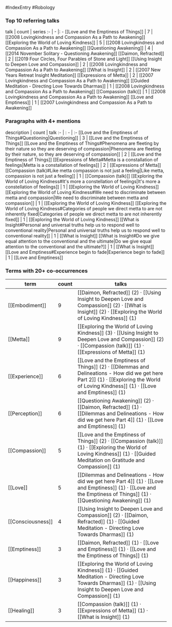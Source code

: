 #IndexEntry #Robology

### Top 10 referring talks
talk | count | series
:- | - |: -
[[Love and the Emptiness of Things]] | 7 | [[2008 Lovingkindness and Compassion As a Path to Awakening]]
[[Exploring the World of Loving Kindness]] | 5 | [[2008 Lovingkindness and Compassion As a Path to Awakening]]
[[Questioning Awakening]] | 4 | [[2014 November Solitary - Questioning Awakening]]
[[Daimon, Refracted]] | 2 | [[2019 Four Circles, Four Parables of Stone and Light]]
[[Using Insight to Deepen Love and Compassion]] | 2 | [[2008 Lovingkindness and Compassion As a Path to Awakening]]
[[What is Insight]] | 2 | [[2007 New Years Retreat Insight Meditation]]
[[Expressions of Metta]] | 2 | [[2007 Lovingkindness and Compassion As a Path to Awakening]]
[[Guided Meditation - Directing Love Towards Dharmas]] | 1 | [[2008 Lovingkindness and Compassion As a Path to Awakening]]
[[Compassion (talk)]] | 1 | [[2008 Lovingkindness and Compassion As a Path to Awakening]]
[[Love and Emptiness]] | 1 | [[2007 Lovingkindness and Compassion As a Path to Awakening]]

### Paragraphs with 4+ mentions
description | count | talk
:- | : - | :-
[[Love and the Emptiness of Things#Questioning\|Questioning]] | 3 | [[Love and the Emptiness of Things]]
[[Love and the Emptiness of Things#Phenomena are fleeting by their nature so they are deserving of compassion\|Phenomena are fleeting by their nature, so they are deserving of compassion]] | 2 | [[Love and the Emptiness of Things]]
[[Expressions of Metta#Metta is a constallation of feelings\|Metta is a constallation of feelings]] | 2 | [[Expressions of Metta]]
[[Compassion (talk)#Like metta compassion is not just a feeling\|Like metta, compassion is not just a feeling]] | 1 | [[Compassion (talk)]]
[[Exploring the World of Loving Kindness#It's more a constellation of feelings\|It's more a constellation of feelings]] | 1 | [[Exploring the World of Loving Kindness]]
[[Exploring the World of Loving Kindness#We need to discriminate between metta and compassion\|We need to discriminate between metta and compassion]] | 1 | [[Exploring the World of Loving Kindness]]
[[Exploring the World of Loving Kindness#Categories of people we direct metta to are not inherently fixed\|Categories of people we direct metta to are not inherently fixed]] | 1 | [[Exploring the World of Loving Kindness]]
[[What is Insight#Personal and universal truths help us to respond well to conventional reality\|Personal and universal truths help us to respond well to conventional reality]] | 1 | [[What is Insight]]
[[What is Insight#Do we give equal attention to the conventional and the ultimate\|Do we give equal attention to the conventional and the ultimate?]] | 1 | [[What is Insight]]
[[Love and Emptiness#Experience begin to fade\|Experience begin to fade]] | 1 | [[Love and Emptiness]]

### Terms with 20+ co-occurrences
term | count | talks
-|-|-
[[Embodiment]] | 9 | <span class="counts">[[Daimon, Refracted]] (2) · [[Using Insight to Deepen Love and Compassion]] (2) · [[What is Insight]] (2) · [[Exploring the World of Loving Kindness]] (1)</span> 
[[Metta]] | 9 | <span class="counts">[[Exploring the World of Loving Kindness]] (3) · [[Using Insight to Deepen Love and Compassion]] (2) · [[Compassion (talk)]] (1) · [[Expressions of Metta]] (1)</span> 
[[Experience]] | 6 | <span class="counts">[[Love and the Emptiness of Things]] (2) · [[Dilemmas and Delineations - How did we get here Part 2]] (1) · [[Exploring the World of Loving Kindness]] (1) · [[Love and Emptiness]] (1)</span> 
[[Perception]] | 6 | <span class="counts">[[Questioning Awakening]] (2) · [[Daimon, Refracted]] (1) · [[Dilemmas and Delineations - How did we get here Part 4]] (1) · [[Love and Emptiness]] (1)</span> 
[[Compassion]] | 5 | <span class="counts">[[Love and the Emptiness of Things]] (2) · [[Compassion (talk)]] (1) · [[Exploring the World of Loving Kindness]] (1) · [[Guided Meditation on Gratitude and Compassion]] (1)</span> 
[[Love]] | 5 | <span class="counts">[[Dilemmas and Delineations - How did we get here Part 4]] (1) · [[Love and Emptiness]] (1) · [[Love and the Emptiness of Things]] (1) · [[Questioning Awakening]] (1)</span> 
[[Consciousness]] | 4 | <span class="counts">[[Using Insight to Deepen Love and Compassion]] (2) · [[Daimon, Refracted]] (1) · [[Guided Meditation - Directing Love Towards Dharmas]] (1)</span> 
[[Emptiness]] | 3 | <span class="counts">[[Daimon, Refracted]] (1) · [[Love and Emptiness]] (1) · [[Love and the Emptiness of Things]] (1)</span> 
[[Happiness]] | 3 | <span class="counts">[[Exploring the World of Loving Kindness]] (1) · [[Guided Meditation - Directing Love Towards Dharmas]] (1) · [[Using Insight to Deepen Love and Compassion]] (1)</span> 
[[Healing]] | 3 | <span class="counts">[[Compassion (talk)]] (1) · [[Expressions of Metta]] (1) · [[What is Insight]] (1)</span> 

